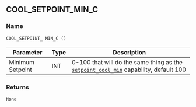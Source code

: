 ## COOL\_SETPOINT\_MIN\_C


### Name

`COOL_SETPOINT_ MIN_C ()`


| Parameter        | Type | Description                                                                               |
| ---------------- | ---- | ----------------------------------------------------------------------------------------- |
| Minimum Setpoint | INT  | 0-100 that will do the same thing as the [`setpoint_cool_min`][1] capability, default 100 |


### Returns

`None`


[1]:	https://snap-one.github.io/docs-driverworks-proxyprotocol/#thermostat-capabilities